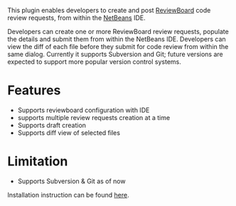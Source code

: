 This plugin enables developers to create and post [ReviewBoard](http://www.reviewboard.org/) code review requests, from within the [NetBeans](http://netbeans.org/) IDE.

Developers can create one or more ReviewBoard review requests, populate the details and submit them from within the NetBeans IDE. Developers can view the diff of each file before they submit for code review from within the same dialog. Currently it supports Subversion and Git; future versions are expected to support more popular version control systems.

# Features #
  * Supports reviewboard configuration with IDE
  * supports multiple review requests creation at a time
  * Supports draft creation
  * Supports diff view of selected files

# Limitation #
  * Supports Subversion & Git as of now

Installation instruction can be found [here](http://code.google.com/p/nb-reviewboard/wiki/Configuration).

